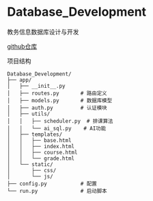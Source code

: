 # Database_Development
教务信息数据库设计与开发

[github仓库](https://github.com/SweCui/Database_Development.git)




项目结构
```
Database_Development/
├── app/
│   ├── __init__.py
│   ├── routes.py       # 路由定义
│   ├── models.py       # 数据库模型
│   ├── auth.py         # 认证模块
│   ├── utils/
│   │   ├── scheduler.py  # 排课算法
│   │   └── ai_sql.py    # AI功能
│   ├── templates/
│   │   ├── base.html
│   │   ├── index.html
│   │   ├── course.html
│   │   └── grade.html
│   └── static/
│       ├── css/
│       └── js/
├── config.py           # 配置
└── run.py              # 启动脚本
```